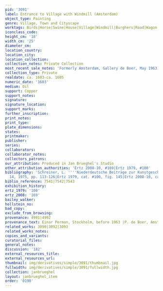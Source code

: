 ```yaml
---
pid: '3091'
label: Entrance to Village with Windmill (Amsterdam)
object_type: Painting
genre: Village, Town and Cityscape
worktags: Birds|Horse|Swine|House|Village|Windmill|Burghers|Road|Wagon
iconclass_code:
height_cm: '18'
width_cm: '25'
diameter_cm:
location_country:
location_city:
location_collection:
collection_notes: Private Collection
most_recent_sale_notes: 'Formerly Amsterdam, Gallery de Boer, May 1963, inv. #9'
collection_type: Private
realdate: ca. 1603-ca. 1605
numeric_date: '1603'
medium: Oil
support: Copper
support_notes:
signature:
signature_location:
support_marks:
further_inscription:
print_notes:
print_type:
plate_dimensions:
states:
printmaker:
publisher:
series:
collaborators:
collaborator_notes:
collectors_patrons:
our_attribution: Produced in Jan Brueghel's Studio
other_attribution_authorities: 'Ertz 2008-10, #169|Ertz 1979, #100'
bibliography: 'Schreiner, L. ''''Niederdeutsche Beiträge zur Kunstgeschichte'''',
  14, 1975, pp. 113-126|Ertz 1979, cat. #100, fig. 145|Ertz 2008-10, cat. #169'
biblio_reference: 7541|7542|7543
exhibition_history:
ertz_1979: '100'
ertz_2008: '169'
bailey_walker:
hollstein_no:
bad_copy:
exclude_from_browsing:
provenance: 4991|4992
provenance_text: Einar Perman, Stockholm, before 1963 |P. de Boer, Amsterdam, 1934
related_works: 3090|3092|3093
related_works_notes:
copies_and_variants:
curatorial_files:
general_notes:
discussion: '182'
external_resources_title:
external_resources_url:
thumbnail: img/derivatives/simple/3091/thumbnail.jpg
fullwidth: img/derivatives/simple/3091/fullwidth.jpg
collection: janbrueghel
layout: janbrueghel_item
order: '0190'
---
```

